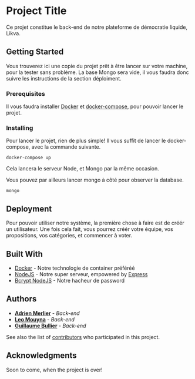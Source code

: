# Project Title

Ce projet constitue le back-end de notre plateforme de démocratie liquide, Likva.

## Getting Started

Vous trouverez ici une copie du projet prêt à être lancer sur votre machine, pour la tester sans problème. La base Mongo sera vide, il vous faudra donc suivre les instructions de la section déploiment. 

### Prerequisites

Il vous faudra installer [Docker](https://docs.docker.com/engine/installation/
) et [docker-compose](https://docs.docker.com/compose/install/
), pour pouvoir lancer le projet.

### Installing

Pour lancer le projet, rien de plus simple! Il vous suffit de lancer le docker-compose, avec la commande suivante.

```
docker-compose up
```

Cela lancera le serveur Node, et Mongo par la même occasion.

Vous pouvez par ailleurs lancer mongo à côté pour observer la database.

```
mongo
```


## Deployment

Pour pouvoir utiliser notre système, la première chose à faire est de créér un utilisateur. Une fois cela fait, vous pourrez créér votre équipe, vos propositions, vos catégories, et commencer à voter.

## Built With

* [Docker](https://www.docker.com/) - Notre technologie de container préféréé
* [NodeJS](https://nodejs.org/) - Notre super serveur, empowered by [Express](https://expressjs.com/)
* [Bcrypt NodeJS](https://www.npmjs.com/package/bcrypt-nodejs) - Notre hacheur de password

## Authors

* **[Adrien Merlier](https://github.com/AdrienMerlier)** - *Back-end*
* **[Leo Mouyna](https://github.com/LeoMouyna)** - *Back-end*
* **[Guillaume Bullier](https://github.com/gbullier)** - *Back-end*

See also the list of [contributors](https://github.com/AdrienMerlier/Likva_Back-end/contributors) who participated in this project.


## Acknowledgments

Soon to come, when the project is over!